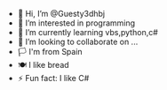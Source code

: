 - 👋 Hi, I’m @Guesty3dhbj
- 👀 I’m interested in programming
- 🌱 I’m currently learning vbs,python,c#
- 💞️ I’m looking to collaborate on ...
- 🏳️ I'm from Spain 
- 🍽️ I like bread 
- ⚡ Fun fact: I like C#
<!---
Guesty3dhbj/Guesty3dhbj is a ✨ special ✨ repository because its `README.md` (this file) appears on your GitHub profile.
You can click the Preview link to take a look at your changes.
--->
